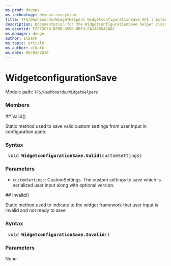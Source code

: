 ```yaml
---
ms.prod: devops
ms.technology: devops-ecosystem
title: TFS/Dashboards/WidgetHelpers WidgetconfigurationSave API | Extensions for Azure DevOps Services
description: Documentation for the WidgetconfigurationSave helper class.
ms.assetid: F2FC3C7B-BF8B-459B-8BF3-EA1A805A5ADC
ms.manager: douge
author: elbatk
ms.topic: article
ms.author: elbatk
ms.date: 08/04/2016
---
```


# WidgetconfigurationSave

Module path: `TFS/Dashboards/WidgetHelpers`


### Members

<a name="Valid"/>
## Valid()

Static method used to save valid custom settings from user input in configuration pane.

### Syntax
<pre class='syntax'>
 void <b>WidgetconfigurationSave.Valid</b>(customSettings)
</pre>

### Parameters

* `customSettings`: CustomSettings. The custom settings to save which is serialized user input along with optional version.

<a name="Invalid"/>
## Invalid()

Static method used to indicate to the widget framework that user input is invalid and not ready to save

### Syntax
<pre class='syntax'>
 void <b>WidgetconfigurationSave.Invalid</b>()
</pre>

### Parameters
None